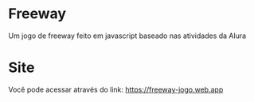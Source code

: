 # Freeway
Um jogo de freeway feito em javascript baseado nas atividades da Alura

# Site
Você pode acessar através do link: https://freeway-jogo.web.app